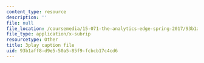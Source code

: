 ```yaml
---
content_type: resource
description: ''
file: null
file_location: /coursemedia/15-071-the-analytics-edge-spring-2017/93b1aff8d9e550a585f9fcbcb17c4cd6_4YP38f2u36E.vtt
file_type: application/x-subrip
resourcetype: Other
title: 3play caption file
uid: 93b1aff8-d9e5-50a5-85f9-fcbcb17c4cd6
---
```


